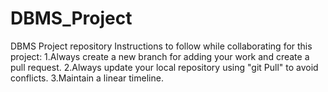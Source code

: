 # DBMS_Project
DBMS Project repository
Instructions to follow while collaborating for this project:
1.Always create a new branch for adding your work and create a pull request.
2.Always update your local repository using "git Pull" to avoid conflicts.
3.Maintain a linear timeline.

